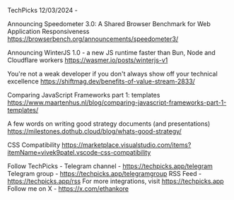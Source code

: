 TechPicks 12/03/2024 -

Announcing Speedometer 3.0: A Shared Browser Benchmark for Web Application Responsiveness
https://browserbench.org/announcements/speedometer3/

Announcing WinterJS 1.0 - a new JS runtime faster than Bun, Node and Cloudflare workers
https://wasmer.io/posts/winterjs-v1

You're not a weak developer if you don't always show off your technical excellence
https://shiftmag.dev/benefits-of-value-stream-2833/

Comparing JavaScript Frameworks part 1: templates
https://www.maartenhus.nl/blog/comparing-javascript-frameworks-part-1-templates/

A few words on writing good strategy documents (and presentations)
https://milestones.dothub.cloud/blog/whats-good-strategy/

CSS Compatibility
https://marketplace.visualstudio.com/items?itemName=vivek9patel.vscode-css-compatibility

Follow TechPicks -
Telegram channel - https://techpicks.app/telegram
Telegram group - https://techpicks.app/telegramgroup
RSS Feed - https://techpicks.app/rss
For more integrations, visit https://techpicks.app
Follow me on X - https://x.com/ethankore